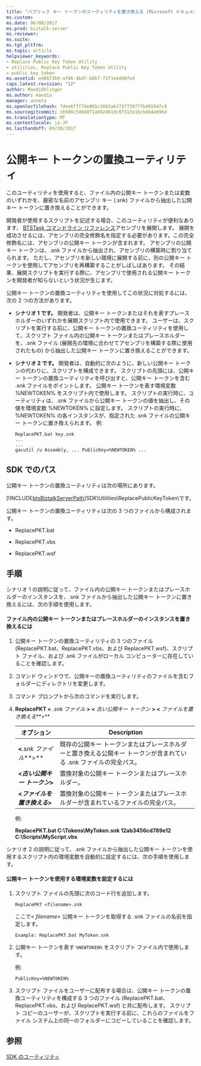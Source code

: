 ```yaml
---
title: "パブリック キー トークンのユーティリティを置き換える |Microsoft ドキュメント"
ms.custom: 
ms.date: 06/08/2017
ms.prod: biztalk-server
ms.reviewer: 
ms.suite: 
ms.tgt_pltfrm: 
ms.topic: article
helpviewer_keywords:
- Replace Public Key Token Utility
- utilities, Replace Public Key Token Utility
- public key token
ms.assetid: ed8673b9-af06-4bd7-b8b7-7371e4dd0fed
caps.latest.revision: "12"
author: MandiOhlinger
ms.author: mandia
manager: anneta
ms.openlocfilehash: 7dee6fff7de065c3663ab373f739f7fb465947c8
ms.sourcegitcommit: cb908c540d8f1a692d01dc8f313e16cb4b4e696d
ms.translationtype: MT
ms.contentlocale: ja-JP
ms.lasthandoff: 09/20/2017
---
```

# <a name="replace-public-key-token-utility"></a>公開キー トークンの置換ユーティリティ
このユーティリティを使用すると、ファイル内の公開キー トークンまたは変数のいずれかを、厳密な名前のアセンブリ キー (.snk) ファイルから抽出した公開キー トークンに置き換えることができます。  
  
 開発者が使用するスクリプトを記述する場合、このユーティリティが便利なあります、 [BTSTask コマンドライン リファレンス](../core/btstask-command-line-reference.md)アセンブリを展開します。 展開を成功させるには、アセンブリの完全修飾名を指定する必要があります。この完全修飾名には、アセンブリの公開キー トークンが含まれます。 アセンブリの公開キー トークンは、.snk ファイルから抽出され、アセンブリの構築時に割り当てられます。 ただし、アセンブリを新しい環境に展開する前に、別の公開キー トークンを使用してアセンブリを再構築することがしばしばあります。 その結果、展開スクリプトを実行する際に、アセンブリで使用される公開キー トークンを開発者が知らないという状況が生じます。  
  
 公開キー トークンの置換ユーティリティを使用してこの状況に対処するには、次の 2 つの方法があります。  
  
-   **シナリオ 1 です。** 開発者は、公開キー トークンまたはそれを表すプレースホルダーのいずれかを展開スクリプト内で使用できます。 ユーザーは、スクリプトを実行する前に、公開キー トークンの置換ユーティリティを使用して、スクリプト ファイル内の公開キー トークンまたはプレースホルダーを、.snk ファイル (展開先の環境に合わせてアセンブリを構築する際に使用されたもの) から抽出した公開キー トークンに置き換えることができます。  
  
-   **シナリオ 2 です。** 開発者は、自動的に次のように、新しい公開キー トークンの代わりに、スクリプトを構成できます。 スクリプトの先頭には、公開キー トークンの置換ユーティリティを呼び出すと、公開キー トークンを含む .snk ファイルをポイントします。 公開キー トークンを表す環境変数 %NEWTOKEN% をスクリプト内で使用します。 スクリプトの実行時に、ユーティリティは、.snk ファイルから公開キー トークンの値を抽出し、その値を環境変数 %NEWTOKEN% に設定します。 スクリプトの実行時に、%NEWTOKEN% の各インスタンスが、指定された .snk ファイルの公開キー トークンに置き換えられます。 例:  
  
    ```  
    ReplacePKT.bat key.snk  
    ...  
    ...  
    gacutil /u Assembly, ... PublicKey=%NEWTOKEN% ...  
    ```  
  
## <a name="location-in-sdk"></a>SDK でのパス  
 公開キー トークンの置換ユーティリティは次の場所にあります。  
  
 [!INCLUDE[btsBiztalkServerPath](../includes/btsbiztalkserverpath-md.md)]SDK\Utilities\ReplacePublicKeyToken\\です。  
  
 公開キー トークンの置換ユーティリティは次の 3 つのファイルから構成されます。  
  
-   ReplacePKT.bat  
  
-   ReplacePKT.vbs  
  
-   ReplacePKT.wsf  
  
## <a name="procedures"></a>手順  
 シナリオ 1 の説明に従って、ファイル内の公開キー トークンまたはプレースホルダーのインスタンスを、.snk ファイルから抽出した公開キー トークンに置き換えるには、次の手順を使用します。  
  
#### <a name="to-replace-instances-of-a-public-key-token-or-a-placeholder-in-a-file"></a>ファイル内の公開キー トークンまたはプレースホルダーのインスタンスを置き換えるには  
  
1.  公開キー トークンの置換ユーティリティの 3 つのファイル (ReplacePKT.bat、ReplacePKT.vbs、および ReplacePKT.wsf)、スクリプト ファイル、および .snk ファイルがローカル コンピューターに存在していることを確認します。  
  
2.  コマンド ウィンドウで、公開キーの置換ユーティリティのファイルを含むフォルダーにディレクトリを変更します。  
  
3.  コマンド プロンプトから次のコマンドを実行します。  
  
4.  **ReplacePKT \<**  *.snk ファイル*  **>  \<**  *古い公開キー トークン*  **>  \<**  *ファイルを置き換える***>**  
  
    |オプション|Description|  
    |------------|-----------------|  
    |**\<***.snk ファイル***>**|既存の公開キー トークンまたはプレースホルダーと置き換える公開キー トークンが含まれている .snk ファイルの完全パス。|  
    |**\<***古い公開キー トークン***>**|置換対象の公開キー トークンまたはプレースホルダー。|  
    |**\<***ファイルを置き換える***>**|置換対象の公開キー トークンまたはプレースホルダーが含まれているファイルの完全パス。|  
  
     例:  
  
     **ReplacePKT.bat C:\Tokens\MyToken.snk 12ab3456cd789e12 C:\Scripts\MyScript.vbs**  
  
 シナリオ 2 の説明に従って、.snk ファイルから抽出した公開キー トークンを使用するスクリプト内の環境変数を自動的に設定するには、次の手順を使用します。  
  
#### <a name="to-set-an-environment-variable-that-uses-a-public-key-token"></a>公開キー トークンを使用する環境変数を設定するには  
  
1.  スクリプト ファイルの先頭に次のコード行を追加します。  
  
    ```  
    ReplacePKT <filename>.snk  
    ```  
  
     ここで\< *filename*> 公開キー トークンを取得する .snk ファイルの名前を指定します。  
  
    ```  
    Example: ReplacePKT.bat MyToken.snk  
    ```  
  
2.  公開キー トークンを表す `%NEWTOKEN%` をスクリプト ファイル内で使用します。  
  
     例:  
  
    ```  
    PublicKey=%NEWTOKEN%  
    ```  
  
3.  スクリプト ファイルをユーザーに配布する場合は、公開キー トークンの置換ユーティリティを構成する 3 つのファイル (ReplacePKT.bat、ReplacePKT.vbs、および ReplacePKT.wsf) と共に配布します。 スクリプト コピーのユーザーが、スクリプトを実行する前に、これらのファイルをファイル システム上の同一のフォルダーにコピーしていることを確認します。  
  
## <a name="see-also"></a>参照  
 [SDK のユーティリティ](../core/utilities-in-the-sdk.md)